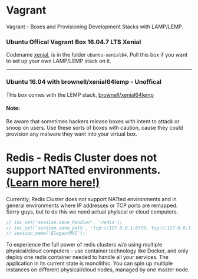 # Vagrant
Vagrant - Boxes and Provisioning Development Stacks with LAMP/LEMP.

### Ubuntu Offical Vagrant Box 16.04.7 LTS Xenial
Codename [xenial](https://app.vagrantup.com/ubuntu/boxes/xenial64), is in the folder `ubuntu-xenial64`.  Pull this box if you want to set up your own LAMP/LEMP stack on it.

---


### Ubuntu 16.04 with brownell/xenial64lemp - Unoffical
This box comes with the LEMP stack, [brownell/xenial64lemp](https://app.vagrantup.com/brownell/boxes/xenial64lemp)

#### Note:
Be aware that sometimes hackers release boxes with intent to attack or snoop on users.  Use these sorts of boxes with caution, cause they could provision any malware they want into your virtual box.






# Redis - Redis Cluster does not support NATted environments. [(Learn more here!)](https://redis.io/docs/management/scaling/)

Currently, Redis Cluster does not support NATted environments and in general environments where IP addresses or TCP ports are remapped.
Sorry guys, but to do this we need actual phyiscal or cloud computers.
```php
// ini_set('session.save_handler', 'redis');
// ini_set('session.save_path', 'tcp://127.0.0.1:6379, tcp://127.0.0.1:6379');
// session_name('ElegantMVC');
```

To experience the full power of redis clusters w/o using multiple physical/cloud computers - use container technology like Docker, and only deploy one redis container needed to handle all your services.  The application in its current state is monolithic.  You can spin up multiple instances on different physical/cloud nodes, managed by one master node.